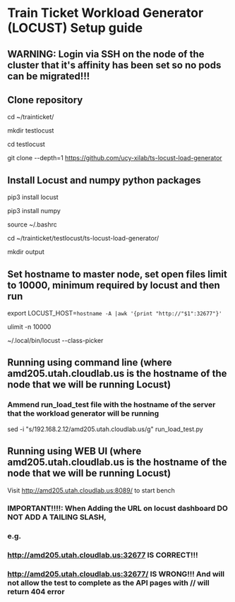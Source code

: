 # Train Ticket Workload Generator (LOCUST) Setup guide

## WARNING: Login via SSH on the node of the cluster that it's affinity has been set so no pods can be migrated!!!

## Clone repository
cd ~/trainticket/

mkdir testlocust

cd testlocust

git clone  --depth=1  https://github.com/ucy-xilab/ts-locust-load-generator

## Install Locust and numpy python packages
pip3 install locust

pip3 install numpy

source ~/.bashrc

cd ~/trainticket/testlocust/ts-locust-load-generator/

mkdir output

## Set hostname to master node, set open files limit to 10000, minimum required by locust and then run
export LOCUST_HOST=`hostname -A |awk '{print "http://"$1":32677"}'`

ulimit -n 10000

~/.local/bin/locust --class-picker

## Running using command line (where amd205.utah.cloudlab.us is the hostname of the node that we will be running Locust)

### Ammend run_load_test file with the hostname of the server that the workload generator will be running
sed -i "s/192.168.2.12/amd205.utah.cloudlab.us/g" run_load_test.py

## Running using WEB UI (where amd205.utah.cloudlab.us is the hostname of the node that we will be running Locust)
Visit http://amd205.utah.cloudlab.us:8089/ to start bench
### IMPORTANT!!!!: When Adding the URL on locust dashboard DO NOT ADD A TAILING SLASH, 
### e.g. 
### http://amd205.utah.cloudlab.us:32677 IS CORRECT!!!
### http://amd205.utah.cloudlab.us:32677/ IS WRONG!!! And will not allow the test to complete as the API pages with // will return 404 error

